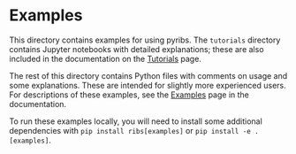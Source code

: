 # Examples

This directory contains examples for using pyribs. The `tutorials` directory
contains Jupyter notebooks with detailed explanations; these are also included
in the documentation on the
[Tutorials](https://ribs.readthedocs.io/en/latest/tutorials.html) page.

The rest of this directory contains Python files with comments on usage and some
explanations. These are intended for slightly more experienced users. For
descriptions of these examples, see the
[Examples](https://ribs.readthedocs.io/en/latest/examples.html) page in the
documentation.

To run these examples locally, you will need to install some additional
dependencies with `pip install ribs[examples]` or `pip install -e .[examples]`.
